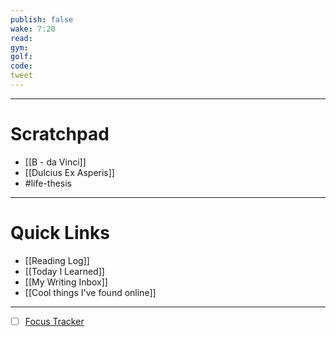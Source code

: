 ```yaml
---
publish: false
wake: 7:20 
read:
gym:
golf:
code:
tweet
---
```

***
# Scratchpad
- [[B - da Vinci]]
- [[Dulcius Ex Asperis]]
- #life-thesis 



---
# Quick Links
- [[Reading Log]]
- [[Today I Learned]]
- [[My Writing Inbox]]
- [[Cool things I've found online]]

***
- [ ] [Focus Tracker](https://docs.google.com/spreadsheets/d/18ZL9CSRxE2z7pTKcaPGe3749GMO9Ov2UjVsRMQqShBk/edit#gid=696776801)